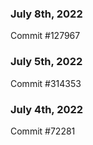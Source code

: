 ### July 8th, 2022

Commit #127967

### July 5th, 2022

Commit #314353


### July 4th, 2022

Commit #72281
